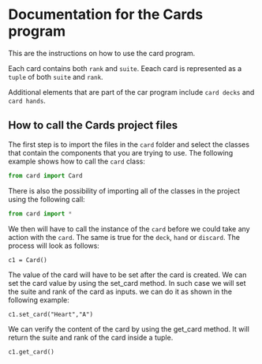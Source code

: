 # Documentation for the Cards program

This are the instructions on how to use the card program.

Each card contains both `rank` and `suite`.
Eeach card is represented as a `tuple` of both `suite` and `rank`.

Additional elements that are part of the car program include `card decks` and `card hands`.

## How to call the Cards project files

The first step is to import the files in the `card` folder and select the classes that contain the components that you are trying to use. The following example shows how to call the `card` class:

```python
from card import Card
```

There is also the possibility of importing all of the classes in the project using the following call:

```python
from card import *
```

We then will have to call the instance of the `card` before we could take any action with the `card`. The same is true for the `deck`, `hand` or `discard`. The process will look as follows:

```
c1 = Card()
```

The value of the card will have to be set after the card is created. We can set the card value by using the set_card method. In such case we will set the suite and rank of the card as inputs. we can do it as shown in the
following example:

```
c1.set_card("Heart","A")
```

We can verify the content of the card by using the get_card method. It will return the suite and rank of the card inside a tuple. 

```
c1.get_card()
```